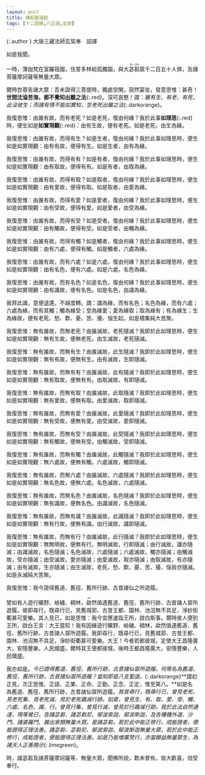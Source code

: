 ```yaml
---
layout: post
title: 緣起聖道經
tags: [十二因緣,八正道,玄奘]
---
```


{:.author }
大唐三藏法師玄奘奉　詔譯

如是我聞。

一時，薄伽梵在室羅筏國，住誓多林給孤獨園，與大<ruby>苾<rt>bì</rt>芻<rt>chú</rt></ruby>眾千二百五十人俱，及諸菩薩摩訶薩等無量大眾。

爾時世尊告諸大眾：吾未證得三菩提時，獨處空閑，寂然宴坐，發意思惟：甚奇！**世間沈淪苦海，都不覺知出離之法**{:.red}。深可哀愍！謂：*雖有生、有老、有死，此沒彼生；而諸有情不能如實知，生老死出離之法*{:.darkorange}。

我復思惟：由誰有故，而有老死？如是老死，復由何緣？我於此事**如理思**{:.red}時，便生如是**如實現觀**{:.red}：由有生故，便有老死。如是老死，由生為緣。

我復思惟：由誰有故，而得有生？如是生者，復由何緣？我於此事如理思時，便生如是如實現觀：由有有故，便得有生。如是生者，由有為緣。

我復思惟：由誰有故，而得有有？如是有者，復由何緣？我於此事如理思時，便生如是如實現觀：由有取故，便得有有。如是有者，由取為緣。

我復思惟：由誰有故，而得有取？如是取者，復由何緣？我於此事如理思時，便生如是如實現觀：由有愛故，便得有取。如是取者，由愛為緣。

我復思惟：由誰有故，而得有愛？如是愛者，復由何緣？我於此事如理思時，便生如是如實現觀：由有受故，便得有愛。如是愛者，由受為緣。

我復思惟：由誰有故，而得有受？如是受者，復由何緣？我於此事如理思時，便生如是如實現觀：由有觸故，便得有受。如是受者，由觸為緣。

我復思惟：由誰有故，而得有觸？如是觸者，復由何緣？我於此事如理思時，便生如是如實現觀：由有六處，便得有觸。如是觸者，六處為緣。

我復思惟：由誰有故，而有六處？如是六處，復由何緣？我於此事如理思時，便生如是如實現觀：由有名色，便有六處。如是六處，名色為緣。

我復思惟：由誰有故，而有名色？如是名色，復由何緣？我於此事如理思時，便生如是如實現觀：由有識故，便有名色。如是名色，由識為緣。

我齊此識，意便退還，不越度轉。謂：識為緣，而有名色；名色為緣，而有六處；六處為緣，而有其觸；觸為緣受；受為緣愛；愛為緣取；取為緣有；有為緣生；生為緣故，便有老死、愁、歎、憂、苦、擾、惱生起。如是積集純大苦聚。

我復思惟：無有誰故，而無老死？由誰滅故，老死隨滅？我即於此如理思時，便生如是如實現觀：無有生故，便無老死。由生滅故，老死隨滅。

我復思惟：無有誰故，而無有生？由誰滅故，此生隨滅？我即於此如理思時，便生如是如實現觀：無有有故，便無有生。由有滅故，生即隨滅。

我復思惟：無有誰故，而無有有？由誰滅故，此有隨滅？我即於此如理思時，便生如是如實現觀：無有取故，便無有有。由取滅故，有即隨滅。

我復思惟：無有誰故，而無有取？由誰滅故，此取隨滅？我即於此如理思時，便生如是如實現觀：無有愛故，便無有取。由愛滅故，取即隨滅。

我復思惟：無有誰故，而無有愛？由誰滅故，此愛隨滅？我即於此如理思時，便生如是如實現觀：無有受故，便無有愛。由受滅故，愛即隨滅。

我復思惟：無有誰故，而無有受？由誰滅故，此受隨滅？我即於此如理思時，便生如是如實現觀：無有觸故，便無有受。由觸滅故，受即隨滅。

我復思惟：無有誰故，而無有觸？由誰滅故，此觸隨滅？我即於此如理思時，便生如是如實現觀：無六處故，便無有觸。六處滅故，觸即隨滅。

我復思惟：無有誰故，而無六處？由誰滅故，六處隨滅？我即於此如理思時，便生如是如實現觀：無名色故，便無六處。名色滅故，六處隨滅。

我復思惟：無有誰故，而無名色？由誰滅故，名色隨滅？我即於此如理思時，便生如是如實現觀：無有識故，便無名色。由識滅故，名色隨滅。

我復思惟：無有誰故，而無有識？由誰滅故，此識隨滅？我即於此如理思時，便生如是如實現觀：無有行故，便無有識。由行滅故，識即隨滅。

我復思惟：無有誰故，而無有行？由誰滅故，此行隨滅？我即於此如理思時，便生如是如實現觀：無無明故，便無有行。無明滅故，行即隨滅；由行滅故，識亦隨滅；由識滅故，名色隨滅；名色滅故，六處隨滅；六處滅故，觸亦隨滅；由觸滅故，受亦隨滅；由受滅故，愛亦隨滅；由愛滅故，取亦隨滅；由取滅故，有亦隨滅；由有滅故，生亦隨滅；由生滅故，老死、愁、歎、憂、苦、擾、惱皆亦隨滅。如是永滅純大苦聚。

我復思惟：我今證得舊道、舊徑、舊所行跡、古昔諸仙之所遊履。

譬如有人遊行曠野、嶮穢、稠林，<ruby>歘<rt>xū</rt></ruby>然值遇舊道、舊徑、舊所行跡，古昔諸人甞所遊履。彼即尋行，既尋行已，見舊城郭、古昔王都、園林、池沼無不具足，淨妙街衢甚可愛樂。其人見已，如是思惟：我今宜應速詣王所，啟白斯事。爾時彼人便到王所，啟白王言：大王當知！我有因緣遊行曠野、嶮穢、稠林，歘然值遇舊道、舊徑、舊所行跡，古昔諸人甞所遊履。我即尋行，既尋行已，見舊城郭、古昔王都、園林、池沼無不具足，淨妙街衢甚可愛樂。大王！今者若都彼城，定使大王昌隆廣大，安隱豐樂，人民熾盛。爾時其王便都彼城，後時王都昌隆廣大，安隱豐樂，人民熾盛。

我亦如是。*今已證得舊道、舊徑、舊所行跡，古昔諸仙甞所遊履。何等名為舊道、舊徑、舊所行跡，古昔諸仙甞所遊履？當知即是八支聖道。*{:.darkorange}**謂初正見，次正思惟、正語、正業、正命、正勤、正念、正定，惟至第八。**如是名為舊道、舊徑、舊所行跡，古昔諸仙甞所遊履。*我昔尋行，既尋行已，曾見老死、見老死集、見老死滅、見於老死趣滅行跡。如是，曾見生、有、取、愛、受、觸、六處、名色、識、行。曾見行集，曾見行滅，曾見於行趣滅行跡。我於此法自然通達，現等覺已，告諸苾芻、諸苾芻尼、<dfn title="優婆塞。">鄔波索迦</dfn>、<dfn title="優婆夷。">鄔波斯迦</dfn>，及告種種外道、沙門、諸婆羅門、雜出家類無量大眾。是諸苾芻，若於此中能正修行，成能證者，便能證得正理法善。諸苾芻、苾芻尼、鄔波索迦、鄔波斯迦無量大眾，若於此中能正修行，成能證者，便能證得正理法善。如是乃能增廣梵行，亦當饒益無量眾生，為諸天人正善開示*{:.limegreen}。

時，諸苾芻及諸菩薩摩訶薩等，無量大眾，聞佛所說，歎未曾有。皆大歡喜，信受奉行。
